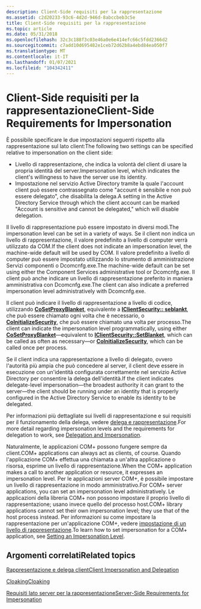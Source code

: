 ```yaml
---
description: Client-Side requisiti per la rappresentazione
ms.assetid: c2d20233-93c6-4d2d-946d-8abccbeb3c5e
title: Client-Side requisiti per la rappresentazione
ms.topic: article
ms.date: 05/31/2018
ms.openlocfilehash: 32c3c188f3c03e46a0e6e414efc66c5fdd2366d2
ms.sourcegitcommit: c7add10d695482e1ceb72d62b8a4ebd84ea050f7
ms.translationtype: MT
ms.contentlocale: it-IT
ms.lasthandoff: 01/07/2021
ms.locfileid: "104342411"
---
```

# <a name="client-side-requirements-for-impersonation"></a><span data-ttu-id="71fa0-103">Client-Side requisiti per la rappresentazione</span><span class="sxs-lookup"><span data-stu-id="71fa0-103">Client-Side Requirements for Impersonation</span></span>

<span data-ttu-id="71fa0-104">È possibile specificare le due impostazioni seguenti rispetto alla rappresentazione sul lato client:</span><span class="sxs-lookup"><span data-stu-id="71fa0-104">The following two settings can be specified relative to impersonation on the client side:</span></span>

-   <span data-ttu-id="71fa0-105">Livello di rappresentazione, che indica la volontà del client di usare la propria identità del server.</span><span class="sxs-lookup"><span data-stu-id="71fa0-105">Impersonation level, which indicates the client's willingness to have the server use its identity.</span></span>
-   <span data-ttu-id="71fa0-106">Impostazione nel servizio Active Directory tramite la quale l'account client può essere contrassegnato come "account è sensibile e non può essere delegato", che disabilita la delega.</span><span class="sxs-lookup"><span data-stu-id="71fa0-106">A setting in the Active Directory Service through which the client account can be marked "Account is sensitive and cannot be delegated," which will disable delegation.</span></span>

<span data-ttu-id="71fa0-107">Il livello di rappresentazione può essere impostato in diversi modi.</span><span class="sxs-lookup"><span data-stu-id="71fa0-107">The impersonation level can be set in a variety of ways.</span></span> <span data-ttu-id="71fa0-108">Se il client non indica un livello di rappresentazione, il valore predefinito a livello di computer verrà utilizzato da COM.</span><span class="sxs-lookup"><span data-stu-id="71fa0-108">If the client does not indicate an impersonation level, the machine-wide default will be used by COM.</span></span> <span data-ttu-id="71fa0-109">Il valore predefinito a livello di computer può essere impostato utilizzando lo strumento di amministrazione Servizi componenti o Dcomcnfg.exe.</span><span class="sxs-lookup"><span data-stu-id="71fa0-109">The machine-wide default can be set using either the Component Services administrative tool or Dcomcnfg.exe.</span></span> <span data-ttu-id="71fa0-110">Il client può anche indicare un livello di rappresentazione preferito in maniera amministrativa con Dcomcnfg.exe.</span><span class="sxs-lookup"><span data-stu-id="71fa0-110">The client can also indicate a preferred impersonation level administratively with Dcomcnfg.exe.</span></span>

<span data-ttu-id="71fa0-111">Il client può indicare il livello di rappresentazione a livello di codice, utilizzando [**CoSetProxyBlanket**](/windows/desktop/api/combaseapi/nf-combaseapi-cosetproxyblanket), equivalente a [**IClientSecurity:: seblankt**](/windows/desktop/api/objidl/nf-objidl-iclientsecurity-setblanket), che può essere chiamato ogni volta che è necessario, o [**CoInitializeSecurity**](/windows/desktop/api/combaseapi/nf-combaseapi-coinitializesecurity), che può essere chiamato una volta per processo.</span><span class="sxs-lookup"><span data-stu-id="71fa0-111">The client can indicate the impersonation level programmatically, using either [**CoSetProxyBlanket**](/windows/desktop/api/combaseapi/nf-combaseapi-cosetproxyblanket)—equivalent to [**IClientSecurity::SetBlanket**](/windows/desktop/api/objidl/nf-objidl-iclientsecurity-setblanket), which can be called as often as necessary—or [**CoInitializeSecurity**](/windows/desktop/api/combaseapi/nf-combaseapi-coinitializesecurity), which can be called once per process.</span></span>

<span data-ttu-id="71fa0-112">Se il client indica una rappresentazione a livello di delegato, ovvero l'autorità più ampia che può concedere al server, il client deve essere in esecuzione con un'identità configurata correttamente nel servizio Active Directory per consentire la delega dell'identità.</span><span class="sxs-lookup"><span data-stu-id="71fa0-112">If the client indicates delegate-level impersonation—the broadest authority it can grant to the server—the client should be running under an identity that is properly configured in the Active Directory Service to enable its identity to be delegated.</span></span>

<span data-ttu-id="71fa0-113">Per informazioni più dettagliate sui livelli di rappresentazione e sui requisiti per il funzionamento della delega, vedere [delega e rappresentazione](/windows/desktop/com/delegation-and-impersonation).</span><span class="sxs-lookup"><span data-stu-id="71fa0-113">For more detail regarding impersonation levels and the requirements for delegation to work, see [Delegation and Impersonation](/windows/desktop/com/delegation-and-impersonation).</span></span>

<span data-ttu-id="71fa0-114">Naturalmente, le applicazioni COM+ possono fungere sempre da client.</span><span class="sxs-lookup"><span data-stu-id="71fa0-114">COM+ applications can always act as clients, of course.</span></span> <span data-ttu-id="71fa0-115">Quando l'applicazione COM+ effettua una chiamata a un'altra applicazione o risorsa, esprime un livello di rappresentazione.</span><span class="sxs-lookup"><span data-stu-id="71fa0-115">When the COM+ application makes a call to another application or resource, it expresses an impersonation level.</span></span> <span data-ttu-id="71fa0-116">Per le applicazioni server COM+, è possibile impostare un livello di rappresentazione in modo amministrativo.</span><span class="sxs-lookup"><span data-stu-id="71fa0-116">For COM+ server applications, you can set an impersonation level administratively.</span></span> <span data-ttu-id="71fa0-117">Le applicazioni della libreria COM+ non possono impostare il proprio livello di rappresentazione; usano invece quello del processo host.</span><span class="sxs-lookup"><span data-stu-id="71fa0-117">COM+ library applications cannot set their own impersonation level; they use that of the host process instead.</span></span> <span data-ttu-id="71fa0-118">Per informazioni su come impostare la rappresentazione per un'applicazione COM+, vedere [impostazione di un livello di rappresentazione](setting-an-impersonation-level.md).</span><span class="sxs-lookup"><span data-stu-id="71fa0-118">To learn how to set impersonation for a COM+ application, see [Setting an Impersonation Level](setting-an-impersonation-level.md).</span></span>

## <a name="related-topics"></a><span data-ttu-id="71fa0-119">Argomenti correlati</span><span class="sxs-lookup"><span data-stu-id="71fa0-119">Related topics</span></span>

<dl> <dt>

[<span data-ttu-id="71fa0-120">Rappresentazione e delega client</span><span class="sxs-lookup"><span data-stu-id="71fa0-120">Client Impersonation and Delegation</span></span>](client-impersonation-and-delegation.md)
</dt> <dt>

[<span data-ttu-id="71fa0-121">Cloaking</span><span class="sxs-lookup"><span data-stu-id="71fa0-121">Cloaking</span></span>](cloaking.md)
</dt> <dt>

[<span data-ttu-id="71fa0-122">Requisiti lato server per la rappresentazione</span><span class="sxs-lookup"><span data-stu-id="71fa0-122">Server-Side Requirements for Impersonation</span></span>](server-side-requirements-for-impersonation.md)
</dt> </dl>

 

 

